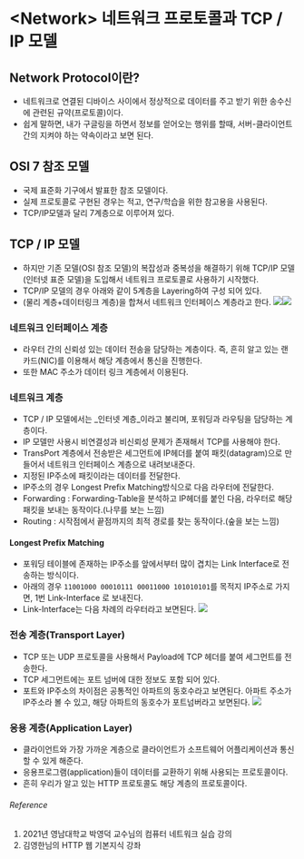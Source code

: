 # \<Network\> 네트워크 프로토콜과 TCP / IP 모델

## Network Protocol이란?
- 네트워크로 연결된 디바이스 사이에서 정상적으로 데이터를 주고 받기 위한 송수신에 관련된 규약(프로토콜)이다.
- 쉽게 말하면, 내가 구글링을 하면서 정보를 얻어오는 행위를 할때, 서버-클라이언트간의 지켜야 하는 약속이라고 보면 된다.

## OSI 7 참조 모델
- 국제 표준화 기구에서 발표한 참조 모델이다.
- 실제 프로토콜로 구현된 경우는 적고, 연구/학습을 위한 참고용을 사용된다.
- TCP/IP모델과 달리 7계층으로 이루어져 있다.

## TCP / IP 모델
- 하지만 기존 모델(OSI 참조 모델)의 복잡성과 중복성을 해결하기 위해 TCP/IP 모델(인터넷 표준 모델)을 도입해서 네트워크 프로토콜로 사용하기 시작했다.
- TCP/IP 모델의 경우 아래와 같이 5계층을 Layering하여 구성 되어 있다.
- (물리 계층+데이터링크 계층)을 합쳐서 네트워크 인터페이스 계층라고 한다.
![][image-1]![][image-2]
### 네트워크 인터페이스 계층
- 라우터 간의 신뢰성 있는 데이터 전송을 담당하는 계층이다. 즉, 흔히 알고 있는 랜카드(NIC)를 이용해서 해당 계층에서 통신을 진행한다.
- 또한 MAC 주소가 데이터 링크 계층에서 이용된다.
		 
### 네트워크 계층
- TCP / IP 모델에서는 \_인터넷 계층\_이라고 불리며, 포워딩과 라우팅을 담당하는 계층이다.
- IP 모델만 사용시 비연결성과 비신뢰성 문제가 존재해서 TCP를 사용해야 한다.
- TransPort 계층에서 전송받은 세그먼트에 IP헤더를 붙여 패킷(datagram)으로 만들어서 네트워크 인터페이스 계층으로 내려보내준다.
- 지정된 IP주소에 패킷이라는 데이터를 전달한다.
- IP주소의 경우 Longest Prefix Matching방식으로 다음 라우터에 전달한다.
- Forwarding : Forwarding-Table을 분석하고 IP헤더를 붙인 다음, 라우터로 해당 패킷을 보내는 동작이다.(나무를 보는 느낌)
- Routing : 시작점에서 끝점까지의 최적 경로를 찾는 동작이다.(숲을 보는 느낌)

#### Longest Prefix Matching
- 포워딩 테이블에 존재하는 IP주소를 앞에서부터 많이 겹치는 Link Interface로 전송하는 방식이다.
- 아래의 경우 `11001000 00010111 00011000 101010101`를 목적지 IP주소로 가지면, 1번 Link-Interface 로 보내진다.
- Link-Interface는 다음 차례의 라우터라고 보면된다.
![][image-3]

### 전송 계층(Transport Layer)
- TCP 또는 UDP 프로토콜을 사용해서 Payload에 TCP 헤더를 붙여 세그먼트를 전송한다.
- TCP 세그먼트에는 포트 넘버에 대한 정보도 포함 되어 있다.
- 포트와 IP주소의 차이점은 공통적인 아파트의 동호수라고 보면된다. 아파트 주소가 IP주소라 볼 수 있고, 해당 아파트의 동호수가 포트넘버라고 보면된다.
![][image-4]

### 응용 계층(Application Layer)
- 클라이언트와 가장 가까운 계층으로 클라이언트가 소프트웨어 어플리케이션과 통신할 수 있게 해준다.
- 응용프로그램(application)들이 데이터를 교환하기 위해 사용되는 프로토콜이다.
- 흔히 우리가 알고 있는 HTTP 프로토콜도 해당 계층의 프로토콜이다.

###### Reference
1. 2021년 영남대학교 박영덕 교수님의 컴퓨터 네트워크 실습 강의
2. 김영한님의 HTTP 웹 기본지식 강좌

[image-1]:	file:///Users/hongchangsub/Desktop/posting-review/changsub/images/%E1%84%82%E1%85%A6%E1%84%90%E1%85%B3%E1%84%8B%E1%85%AF%E1%84%8F%E1%85%B3%20%E1%84%91%E1%85%B3%E1%84%85%E1%85%A9%E1%84%90%E1%85%A9%E1%84%8F%E1%85%A9%E1%86%AF%E1%84%80%E1%85%AA%20TCP:IP%203.png
[image-2]:	file:///Users/hongchangsub/Desktop/posting-review/changsub/images/%E1%84%82%E1%85%A6%E1%84%90%E1%85%B3%E1%84%8B%E1%85%AF%E1%84%8F%E1%85%B3%20%E1%84%91%E1%85%B3%E1%84%85%E1%85%A9%E1%84%90%E1%85%A9%E1%84%8F%E1%85%A9%E1%86%AF%E1%84%80%E1%85%AA%20TCP:IP%204.png
[image-3]:	file:///Users/hongchangsub/Desktop/posting-review/changsub/images/%E1%84%82%E1%85%A6%E1%84%90%E1%85%B3%E1%84%8B%E1%85%AF%E1%84%8F%E1%85%B3%20%E1%84%91%E1%85%B3%E1%84%85%E1%85%A9%E1%84%90%E1%85%A9%E1%84%8F%E1%85%A9%E1%86%AF%E1%84%80%E1%85%AA%20TCP:IP%201.png
[image-4]:	file:///Users/hongchangsub/Desktop/posting-review/changsub/images/%E1%84%82%E1%85%A6%E1%84%90%E1%85%B3%E1%84%8B%E1%85%AF%E1%84%8F%E1%85%B3%20%E1%84%91%E1%85%B3%E1%84%85%E1%85%A9%E1%84%90%E1%85%A9%E1%84%8F%E1%85%A9%E1%86%AF%E1%84%80%E1%85%AA%20TCP:IP%202.png